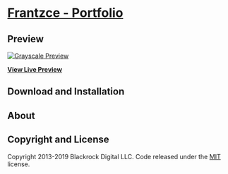 # [Frantzce - Portfolio](https://charlesangelolai.github.io/frantzceWebsite.github.io/)

## Preview

[![Grayscale Preview](https://lh3.googleusercontent.com/QaneJogGaG83R1bz91GI6qEURC2NU5ie9TIhUu2rBlsAwHiaL3NI8hfmCCNnsFnCwLQDGLt75m8JRDXMfiYGCRxxmsYIAulJ2_1_wO1dZqoKRVUVgylftEdba1qaUW7z9GBV0UTy1Dyr0llZeqDJra-kgjVr8GLV5ULBvnlknMMLtrukg2zM1bT-C2KuUB6WiU6oc94xNkTu3QSglMbx6JlobFRlDEblNW7r46OCLioWIP2Ix37biX_3vkmBozY0MMOfwnAwVGy-6iZZjwFQwlMR396AFLH-ASi8XjqNBWYvmkLHUz0cwmJx0fhGt5TPSFEE-SUGze2OjV0HMs9rkOwQkhkRiVSJnlgbQY3cxVCZI8ydHmR3OFqo465OK1BUbURr2LNaiWf3hdTIKC9lFiq768OUdwUlo14lPgBQ71Q9GJqG7Hcmin43wYun9FtTlu2EvkF0mrsDtIPJug1lwgIxv6EoepE6aCm25-Pg5zzsPVNf6CtunHtgjWbY03435wrP6k-c_4FSv21cm7hSFD37cyonjhDnfyAh4dhhZAFzXneWzpns3MOJEnZvnZVe7pG71u46fxgfL6ux7Az4W46tsHNZxWoOTh8e3XZ-fi4BvoIYUCd1RuyduYJ44nN61TuUGT0Q7f2QNg3l4xegpR1kemPClE6aELWcTP8cqq1BV4qObpsYokI=w444-h1652-no)](https://charlesangelolai.github.io/frantzceWebsite.github.io/)

**[View Live Preview](https://charlesangelolai.github.io/frantzceWebsite.github.io/)**

## Download and Installation

## About

## Copyright and License

Copyright 2013-2019 Blackrock Digital LLC. Code released under the [MIT](https://github.com/BlackrockDigital/startbootstrap-grayscale/blob/gh-pages/LICENSE) license.
